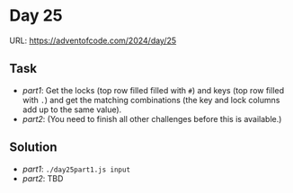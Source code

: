 # Day 25

URL: https://adventofcode.com/2024/day/25

## Task
* _part1_: Get the locks (top row filled filled with `#`) and keys (top row filled with `.`) and get the matching combinations (the key and lock columns add up to the same value).
* _part2_:  (You need to finish all other challenges before this is available.)

## Solution
* _part1_: `./day25part1.js input`
* _part2_: TBD
